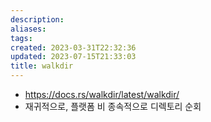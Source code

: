 ```yaml
---
description:
aliases: 
tags: 
created: 2023-03-31T22:32:36
updated: 2023-07-15T21:33:03
title: walkdir
---
```

- https://docs.rs/walkdir/latest/walkdir/
- 재귀적으로, 플랫폼 비 종속적으로 디렉토리 순회
